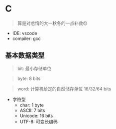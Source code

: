 # C
> 算是对怠惰的大一秋冬的一点补救😓

+ IDE: vscode
+ compiler: gcc

## 基本数据类型
> bit: 最小存储单位

> byte: 8 bits

> word: 计算机给定的自然储存单位 16/32/64 bits

+ 字符型
    + char: 1 byte
    + ASCII: 7 bits
    + Unicode: 16 bits
    + UTF-8: 可变长编码

